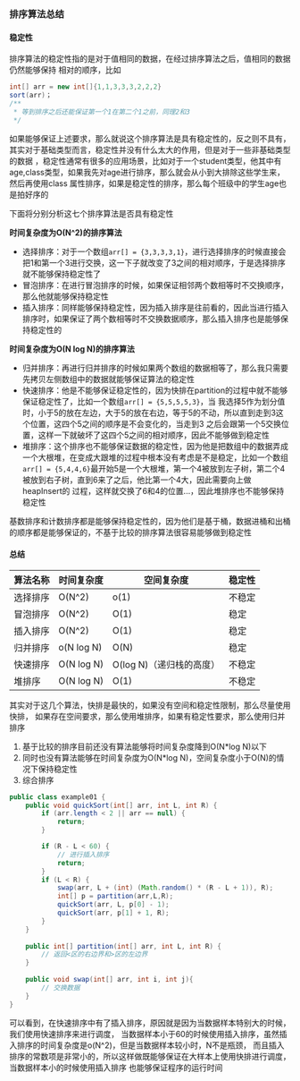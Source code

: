 ### 排序算法总结

#### 稳定性
排序算法的稳定性指的是对于值相同的数据，在经过排序算法之后，值相同的数据仍然能够保持
相对的顺序，比如
```java
int[] arr = new int[]{1,1,3,3,3,2,2,2}
sort(arr)；
/**
 * 等到排序之后还能保证第一个1在第二个1之前，同理2和3
 */
```
如果能够保证上述要求，那么就说这个排序算法是具有稳定性的，反之则不具有，其实对于基础类型而言，稳定性并没有什么太大的作用，但是对于一些非基础类型的数据
，稳定性通常有很多的应用场景，比如对于一个student类型，他其中有age,class类型，如果我先对age进行排序，那么就会从小到大排除这些学生来，然后再使用class
属性排序，如果是稳定性的排序，那么每个班级中的学生age也是拍好序的

下面将分别分析这七个排序算法是否具有稳定性

**时间复杂度为O(N^2)的排序算法**
- 选择排序：对于一个数组`arr[] = {3,3,3,3,1}`，进行选择排序的时候直接会把1和第一个3进行交换，这一下子就改变了3之间的相对顺序，于是选择排序就不能够保持稳定性了
- 冒泡排序：在进行冒泡排序的时候，如果保证相邻两个数相等时不交换顺序，那么他就能够保持稳定性
- 插入排序：同样能够保持稳定性，因为插入排序是往前看的，因此当进行插入排序时，如果保证了两个数相等时不交换数据顺序，那么插入排序也是能够保持稳定性的

**时间复杂度为O(N log N)的排序算法**

- 归并排序：再进行归并排序的时候如果两个数组的数据相等了，那么我只需要先拷贝左侧数组中的数据就能够保证算法的稳定性
- 快速排序：他是不能够保证稳定性的，因为快排在partition的过程中就不能够保证稳定性了，比如一个数组`arr[] = {5,5,5,5,3}`，当
我选择5作为划分值时，小于5的放在左边，大于5的放在右边，等于5的不动，所以直到走到3这个位置，这四个5之间的顺序是不会变化的，当走到3
之后会跟第一个5交换位置，这样一下就破坏了这四个5之间的相对顺序，因此不能够做到稳定性
- 堆排序：这个排序也不能够保证数据的稳定性，因为他是把数组中的数据弄成一个大根堆，在变成大跟堆的过程中根本没有考虑是不是稳定，比如一个数组
`arr[] = {5,4,4,6}`最开始5是一个大根堆，第一个4被放到左子树，第二个4被放到右子树，直到6来了之后，他比第一个4大，因此需要向上做heapInsert的
过程，这样就交换了6和4的位置...，因此堆排序也不能够保持稳定性

基数排序和计数排序都是能够保持稳定性的，因为他们是基于桶，数据进桶和出桶的顺序都是能够保证的，不基于比较的排序算法很容易能够做到稳定性

#### 总结
| 算法名称 |时间复杂度 | 空间复杂度 | 稳定性 |
|----|----|----| ---- |
| 选择排序 | O(N^2) | o(1) | 不稳定 |
| 冒泡排序 | O(N^2) | O(1) |  稳定  |
| 插入排序 | O(N^2) | O(1) | 稳定 |
| 归并排序 | o(N log N) | O(N) | 稳定 |
| 快速排序 | O(N log N) | O(log N)（递归栈的高度） | 不稳定 |
|  堆排序  | O(N log N) | O(1) | 不稳定 |

其实对于这几个算法，快排是最快的，如果没有空间和稳定性限制，那么尽量使用快排，
如果存在空间要求，那么使用堆排序，如果有稳定性要求，那么使用归并排序


1. 基于比较的排序目前还没有算法能够将时间复杂度降到O(N*log N)以下
2. 同时也没有算法能够在时间复杂度为O(N*log N)，空间复杂度小于O(N)的情况下保持稳定性
3. 综合排序
```java
public class example01 {
    public void quickSort(int[] arr, int L, int R) {
        if (arr.length < 2 || arr == null) {
            return;
        }

        if (R - L < 60) {
            // 进行插入排序
            return;
        }
        if (L < R) {
            swap(arr, L + (int) (Math.random() * (R - L + 1)), R);
            int[] p = partition(arr,L,R);
            quickSort(arr, L, p[0] - 1);
            quickSort(arr, p[1] + 1, R);
        }
    }
    
    public int[] partition(int[] arr, int L, int R) {
        // 返回<区的右边界和>区的左边界
    }
    
    public void swap(int[] arr, int i, int j){
        // 交换数据
    }
}
```
可以看到，在快速排序中有了插入排序，原因就是因为当数据样本特别大的时候，我们使用快速排序来进行调度，
当数据样本小于60的时候使用插入排序，虽然插入排序的时间复杂度是o(N^2)，但是当数据样本较小时，N不是瓶颈，
而且插入排序的常数项是非常小的，所以这样做既能够保证在大样本上使用快排进行调度，当数据样本小的时候使用插入排序
也能够保证程序的运行时间

